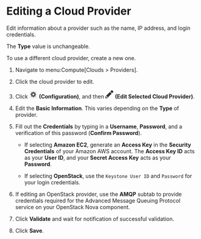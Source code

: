 # Editing a Cloud Provider

Edit information about a provider such as the name, IP address, and
login credentials.

<div class="note">

The **Type** value is unchangeable.

</div>

To use a different cloud provider, create a new one.

1.  Navigate to menu:Compute\[Clouds \> Providers\].

2.  Click the cloud provider to edit.

3.  Click ![Configuration](/images/1847.png) **(Configuration)**, and
    then ![Edit Selected Cloud Provider](/images/1851.png) **(Edit
    Selected Cloud Provider)**.

4.  Edit the **Basic Information**. This varies depending on the
    **Type** of provider.

5.  Fill out the **Credentials** by typing in a **Username**,
    **Password**, and a verification of this password (**Confirm
    Password**).

      - If selecting **Amazon EC2**, generate an **Access Key** in the
        **Security Credentials** of your Amazon AWS account. The
        **Access Key ID** acts as your **User ID**, and your **Secret
        Access Key** acts as your **Password**.

      - If selecting **OpenStack**, use the `Keystone User ID` and
        `Password` for your login credentials.

6.  If editing an OpenStack provider, use the **AMQP** subtab to provide
    credentials required for the Advanced Message Queuing Protocol
    service on your OpenStack Nova component.

7.  Click **Validate** and wait for notification of successful
    validation.

8.  Click **Save**.
